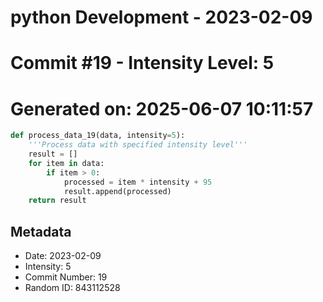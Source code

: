 ﻿# python Development - 2023-02-09
# Commit #19 - Intensity Level: 5
# Generated on: 2025-06-07 10:11:57
```python
def process_data_19(data, intensity=5):
    '''Process data with specified intensity level'''
    result = []
    for item in data:
        if item > 0:
            processed = item * intensity + 95
            result.append(processed)
    return result
```
## Metadata
- Date: 2023-02-09
- Intensity: 5
- Commit Number: 19
- Random ID: 843112528
